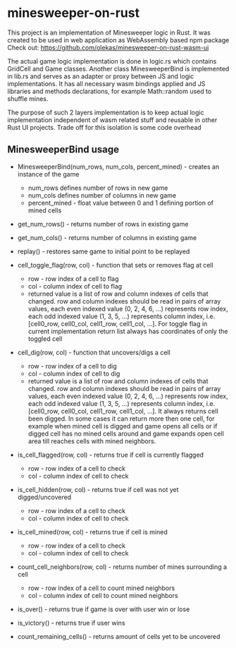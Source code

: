 # minesweeper-on-rust

This project is an implementation of Minesweeper logic in Rust. It was created to be used in web application as WebAssembly based npm package
Check out: https://github.com/olekas/minesweeper-on-rust-wasm-ui


The actual game logic implementation is done in logic.rs which contains GridCell and Game classes. 
Another class MinesweeperBind is implemented in lib.rs and serves as an adapter or proxy between JS and logic implementations. It has all necessary wasm bindings applied and JS libraries and methods declarations, for example Math::random used to shuffle mines. 

The purpose of such 2 layers implementation is to keep actual logic implementation independent of wasm related stuff and reusable in other Rust UI projects. Trade off for this isolation is some code overhead


## MinesweeperBind usage

- MinesweeperBind(num_rows, num_cols, percent_mined) - creates an instance of the game
    - num_rows defines number of rows in new game
    - num_cols defines number of columns in new game
    - percent_mined - float value between 0 and 1 defining portion of mined cells

- get_num_rows() - returns number of rows in existing game

- get_num_cols() - returns number of columns in existing game

- replay() - restores same game to initial point to be replayed

- cell_toggle_flag(row, col) - function that sets or removes flag at cell
    - row - row index of a cell to flag
    - col - column index of cell to flag
    - returned value is a list of row and column indexes of cells that changed. row and column indexes should be read in pairs of array values, each even indexed value (0, 2, 4, 6, ...) represents row index, each odd indexed value (1, 3, 5, ...) represents column index, i.e. [cell0_row, cell0_col, cell1_row, cell1_col, ...]. For toggle flag in current implementation return list always has coordinates of only the toggled cell


- cell_dig(row, col) - function that uncovers/digs a cell
    - row - row index of a cell to dig
    - col - column index of cell to dig
    - returned value is a list of row and column indexes of cells that changed. row and column indexes should be read in pairs of array values, each even indexed value (0, 2, 4, 6, ...) represents row index, each odd indexed value (1, 3, 5, ...) represents column index, i.e. [cell0_row, cell0_col, cell1_row, cell1_col, ...]. It always returns cell been digged. In some cases it can return more then one cell, for example when mined cell is digged and game opens all cells or if digged cell has no mined cells around and game expands open cell area till reaches cells with mined neighbors.

- is_cell_flagged(row, col) - returns true if cell is currently flagged
    - row - row index of a cell to check
    - col - column index of cell to check

- is_cell_hidden(row, col) - returns true if cell was not yet digged/uncovered
    - row - row index of a cell to check
    - col - column index of cell to check

- is_cell_mined(row, col) - returns true if cell is mined
    - row - row index of a cell to check
    - col - column index of cell to check

- count_cell_neighbors(row, col) - returns number of mines surrounding a cell
    - row - row index of a cell to count mined neighbors
    - col - column index of cell to count mined neighbors

- is_over() - returns true if game is over with user win or lose

- is_victory() - returns true if user wins

- count_remaining_cells() - returns amount of cells yet to be uncovered
